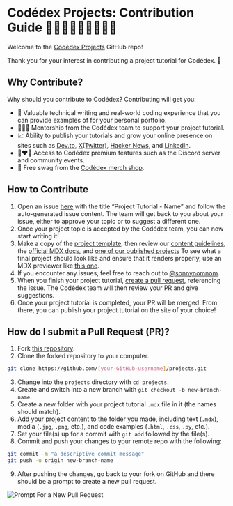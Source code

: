 # Codédex Projects: Contribution Guide 👩🏻‍💻👨🏾‍💻👩🏼‍💻

Welcome to the [Codédex Projects](https://www.codedex.io/projects) GitHub repo! 

Thank you for your interest in contributing a project tutorial for Codédex. 🫶

## Why Contribute?

Why should you contribute to Codédex? Contributing will get you: 

- 💪 Valuable technical writing and real-world coding experience that you can provide examples of for your personal portfolio.
- 👩🏻‍🏫 Mentorship from the Codédex team to support your project tutorial.
- 📈 Ability to publish your tutorials and grow your online presence on sites such as [Dev.to](https://dev.to/), [X(Twitter)](https://x.com), [Hacker News](https://news.ycombinator.com/), and [LinkedIn](https://www.linkedin.com/).
- 👩‍❤️‍👨 Access to Codédex premium features such as the Discord server and community events.
- 👕 Free swag from the [Codédex merch shop](https://codedex.myshopify.com).

## How to Contribute

1. Open an issue [here](https://github.com/codedex-io/projects/issues) with the title “Project Tutorial - Name” and follow the auto-generated issue content. The team will get back to you about your issue, either to approve your topic or to suggest a different one.
2. Once your project topic is accepted by the Codédex team, you can now start writing it!
3. Make a copy of the [project template](https://github.com/codedex-io/projects/blob/main/docs/project_template.mdx), then review our [content guidelines](https://github.com/codedex-io/projects/tree/main/docs/content_guidelines.mdx), the [official MDX docs](https://mdxjs.com/docs/), and 
[one of our published projects](https://github.com/codedex-io/projects/blob/main/projects/generate-a-qr-code-with-python/generate-a-qr-code-with-python.mdx) 
To see what a final project should look like and ensure that it renders properly, use an MDX previewer like [this one](https://mdxjs.com/playground/).
4. If you encounter any issues, feel free to reach out to [@sonnynomnom](https://www.twitter.com/sonnynomnom).
5. When you finish your project tutorial, [create a pull request](https://github.com/codedex-io/projects/pulls), referencing the issue. The Codédex team will then review your PR and give suggestions.
6. Once your project tutorial is completed, your PR will be merged. From there, you can publish your project tutorial on the site of your choice!

## How do I submit a Pull Request (PR)?

1. Fork [this repository](https://github.com/codedex-io/projects).
2. Clone the forked repository to your computer.

```bash
git clone https://github.com/[your-GitHub-username]/projects.git
```

3. Change into the `projects` directory with `cd projects`.
4. Create and switch into a new branch with `git checkout -b new-branch-name`.
5. Create a new folder with your project tutorial `.mdx` file in it (the names should match).
6. Add your project content to the folder you made, including text (`.mdx`), media (`.jpg`, `.png`, etc.), and code examples (`.html`, `.css`, `.py`, etc.).
7. Set your file(s) up for a commit with `git add` followed by the file(s).
8. Commit and push your changes to your remote repo with the following:

```bash
git commit -m "a descriptive commit message"
git push -u origin new-branch-name
```

9. After pushing the changes, go back to your fork on GitHub and there should be a prompt to create a new pull request.

![Prompt For a New Pull Request](https://raw.githubusercontent.com/codedex-io/projects/main/docs/prompt_for_new_pr.png)
